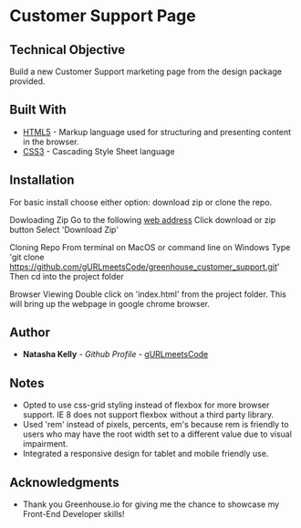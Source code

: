 # Customer Support Page


## Technical Objective

Build a new Customer Support marketing page from the design package provided.


## Built With

* [HTML5](https://www.w3schools.com/html/html5_intro.asp) - Markup language used for structuring and presenting content in the browser.
* [CSS3](https://developer.mozilla.org/en-US/docs/Web/CSS/CSS3) - Cascading Style Sheet language


## Installation

For basic install choose either option: download zip or clone the repo.

Dowloading Zip
Go to the following [web address](https://github.com/gURLmeetsCode/greenhouse_customer_support)
Click download or zip button
Select 'Download Zip'

Cloning Repo
From terminal on MacOS or command line on Windows
Type 'git clone https://github.com/gURLmeetsCode/greenhouse_customer_support.git'
Then cd into the project folder

Browser Viewing
Double click on 'index.html' from the project folder. This will bring up the webpage in google chrome browser.

## Author

* **Natasha Kelly** - *Github Profile* - [gURLmeetsCode](https://github.com/gURLmeetsCode)


## Notes

* Opted to use css-grid styling instead of flexbox for more browser support. IE 8 does not support flexbox without a third party library.
* Used 'rem' instead of pixels, percents, em's because rem is friendly to users who may have the root width set to a different value due to visual impairment.
* Integrated a responsive design for tablet and mobile friendly use.


## Acknowledgments

* Thank you Greenhouse.io for giving me the chance to showcase my Front-End Developer skills!
